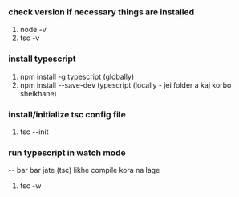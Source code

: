 ### check version if necessary things are installed
1. node -v
2. tsc -v

### install typescript 
1. npm install -g typescript (globally)
2. npm install --save-dev typescript (locally - jei folder a kaj korbo sheikhane)

### install/initialize tsc config file 
1. tsc --init

### run typescript in watch mode
-- bar bar jate (tsc) likhe compile kora na lage 
1. tsc -w

